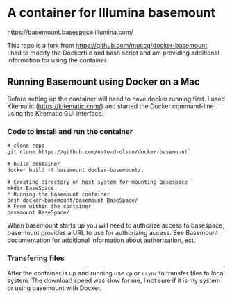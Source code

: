 # A container for Illumina basemount
https://basemount.basespace.illumina.com/  

This repo is a fork from https://github.com/muccg/docker-basemount  
I had to modify the Dockerfile and bash script and am providing additional information for using the container. 

## Running Basemount using Docker on a Mac  
Before setting up the container will need to have docker running first.  I used Kitematic (https://kitematic.com/) and started the Docker command-line using the Kitematic GUI interface.  

### Code to install and run the container  
```
# clone repo
git clone https://github.com/nate-d-olson/docker-basemount` 
  
# build container 
docker build -t basemount docker-basemount/.

# Creating directory on host system for mounting Basespace `
mkdir BaseSpace  
* Running the basemount container 
bash docker-basemount/basemount BaseSpace/   
# From within the container 
basemount BaseSpace/

```

When basemount starts up you will need to authorize access to basespace, basemount provides a URL to use for authorizing access.  See Basemount documentation for additional information about authorization, ect.  

### Transfering files
After the container is up and running use `cp` or `rsync` to transfer files to local system.  The download speed was slow for me, I not sure if it is my system or using basemount with Docker.   

